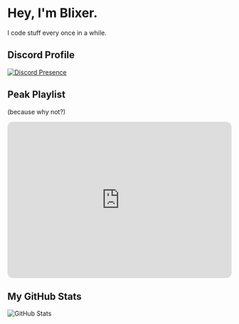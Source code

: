 # Hey, I'm Blixer.

I code stuff every once in a while.

## Discord Profile
[![Discord Presence](https://lanyard.cnrad.dev/api/605923346051497987)](https://discord.com/users/605923346051497987)

## Peak Playlist
(because why not?)
<iframe style="border-radius:12px" src="https://open.spotify.com/embed/playlist/1zKXNft774hQFGoo5YT3ue?utm_source=generator&theme=0" width="100%" height="352" frameBorder="0" allowfullscreen="" allow="autoplay; clipboard-write; encrypted-media; fullscreen; picture-in-picture" loading="lazy"></iframe>

## My GitHub Stats
![GitHub Stats](https://github-readme-stats.vercel.app/api?username=blixeron&show_icons=true&theme=transparent)
